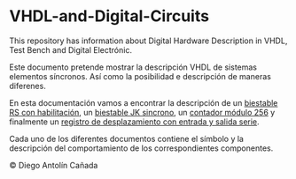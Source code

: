 # VHDL-and-Digital-Circuits
This repository has information about Digital Hardware Description in VHDL, Test Bench and Digital Electrónic.

Este documento pretende mostrar la descripción VHDL de sistemas elementos síncronos. Así como la posibilidad e descripción de maneras diferenes.

En esta documentación vamos a encontrar la descripción de un [biestable RS con habilitación](/Biestable-RS.mb), un [biestable JK sincrono](/Biestable.JK.md), un [contador módulo 256](/ContadorMod256.mb.mb) y finalmente un [registro de desplazamiento con entrada y salida serie](/RegistroDesplazamientoSerie.mb).

Cada uno de los diferentes documentos contiene el símbolo y la descripción del comportamiento de los correspondientes componentes.

&copy; Diego Antolín Cañada
